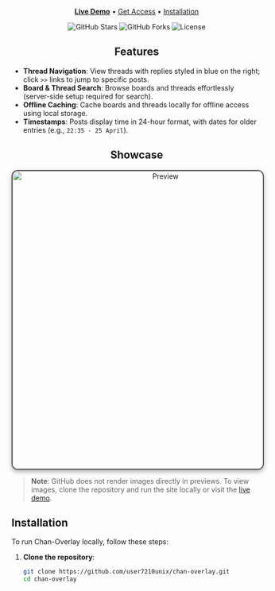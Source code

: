 
<p align="center">
  <a href="https://user7210unix.github.io/chan-overlay/"><strong>Live Demo</strong></a> •
  <a href="https://cors-anywhere.herokuapp.com/corsdemo">Get Access</a> •
  <a href="#installation">Installation</a> 
</p>

<p align="center">
  <img src="https://img.shields.io/github/stars/user7210unix/ichan?style=flat-square" alt="GitHub Stars"/>
  <img src="https://img.shields.io/github/forks/user7210unix/ichan?style=flat-square" alt="GitHub Forks"/>
  <img src="https://img.shields.io/github/license/user7210unix/ichan?style=flat-square" alt="License"/>
</p>

<div align="center">



## Features

<div align="left">

- **Thread Navigation**: View threads with replies styled in blue on the right; click `>>` links to jump to specific posts.
- **Board & Thread Search**: Browse boards and threads effortlessly (server-side setup required for search).
- **Offline Caching**: Cache boards and threads locally for offline access using local storage.
- **Timestamps**: Posts display time in 24-hour format, with dates for older entries (e.g., `22:35 - 25 April`).

<div align="center">

## Showcase

<div align="left">

<p align="center">
  <img src="assets/images/preview.png" alt="Preview" width="600" style="border: 2px solid #555; border-radius: 12px; box-shadow: 0 4px 10px rgba(0, 0, 0, 0.3);"/>
</p>

<div align="left">

> **Note**: GitHub does not render images directly in previews. To view images, clone the repository and run the site locally or visit the [live demo](https://user7210unix.github.io/chan-overlay/).

## Installation

To run Chan-Overlay locally, follow these steps:

1. **Clone the repository**:
   ```bash
   git clone https://github.com/user7210unix/chan-overlay.git
   cd chan-overlay
   ```
